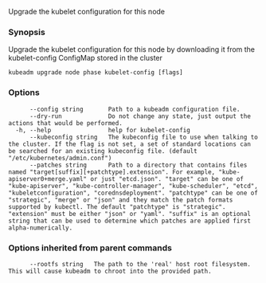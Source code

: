 
Upgrade the kubelet configuration for this node

### Synopsis

Upgrade the kubelet configuration for this node by downloading it from the kubelet-config ConfigMap stored in the cluster

```
kubeadm upgrade node phase kubelet-config [flags]
```

### Options

```
      --config string       Path to a kubeadm configuration file.
      --dry-run             Do not change any state, just output the actions that would be performed.
  -h, --help                help for kubelet-config
      --kubeconfig string   The kubeconfig file to use when talking to the cluster. If the flag is not set, a set of standard locations can be searched for an existing kubeconfig file. (default "/etc/kubernetes/admin.conf")
      --patches string      Path to a directory that contains files named "target[suffix][+patchtype].extension". For example, "kube-apiserver0+merge.yaml" or just "etcd.json". "target" can be one of "kube-apiserver", "kube-controller-manager", "kube-scheduler", "etcd", "kubeletconfiguration", "corednsdeployment". "patchtype" can be one of "strategic", "merge" or "json" and they match the patch formats supported by kubectl. The default "patchtype" is "strategic". "extension" must be either "json" or "yaml". "suffix" is an optional string that can be used to determine which patches are applied first alpha-numerically.
```

### Options inherited from parent commands

```
      --rootfs string   The path to the 'real' host root filesystem. This will cause kubeadm to chroot into the provided path.
```
